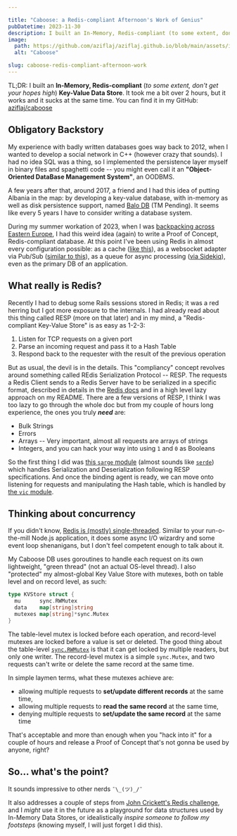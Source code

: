 ```yaml
---

title: "Caboose: a Redis-compliant Afternoon's Work of Genius"
pubDatetime: 2023-11-30
description: I built an In-Memory, Redis-compliant (to some extent, don't get your hopes high) Key-Value Data Store. It took me a bit over 2 hours, but it works and it sucks at the same time. You can find it in my GitHub.
image:
  path: https://github.com/aziflaj/aziflaj.github.io/blob/main/assets/images/20231130/caboose.jpg?raw=true
  alt: "Caboose"

slug: caboose-redis-compliant-afternoon-work
---
```


TL;DR: I built an **In-Memory, Redis-compliant** (_to some extent, don't get your hopes high_) **Key-Value Data Store**.
It took me a bit over 2 hours, but it works and it sucks at the same time.
You can find it in my GitHub: [aziflaj/caboose](https://github.com/aziflaj/caboose)

## Obligatory Backstory
My experience with badly written databases goes way back to 2012, when I wanted
to develop a social network in C++ (however crazy that sounds).
I had no idea SQL was a thing, so I implemented the persistence layer myself
in binary files and spaghetti code -- you might even call it an **"Object-Oriented
DataBase Management System"**, an OODBMS.

A few years after that, around 2017,  a friend and I had this idea of putting
Albania in the map: by developing a key-value database, with in-memory as well as
disk persistence support, named [Balo DB](https://github.com/balodb) (TM Pending).
It seems like every 5 years I have to consider writing a database system.

During my summer workation of 2023, when I was [backpacking across Eastern Europe](https://www.youtube.com/watch?v=OWxrV0-ObCY),
I had this weird idea (again) to write a Proof of Concept, Redis-compliant database.
At this point I've been using Redis in almost every configuration possible:
as a cache ([like this](https://aws.amazon.com/elasticache/redis/)),
as a websocket adapter via Pub/Sub ([similar to this](https://socket.io/docs/v4/redis-adapter/)),
as a queue for async processing ([via Sidekiq](https://github.com/sidekiq/sidekiq)),
even as the primary DB of an application.

## What really is Redis?

Recently I had to debug some Rails sessions stored in Redis; it was a red herring
but I got more exposure to the internals. I had already read about this thing called RESP
(more on that later) and in my mind, a "Redis-compliant Key-Value Store" is as easy as 1-2-3:

1. Listen for TCP requests on a given port
2. Parse an incoming request and pass it to a Hash Table
3. Respond back to the requester with the result of the previous operation

But as usual, the devil is in the details. This "compliancy" concept revolves around
something called REdis Serialization Protocol -- RESP. The requests a Redis Client sends
to a Redis Server have to be serialized in a specific format, described in details in
the [Redis docs](https://redis.io/docs/reference/protocol-spec/) and in a high level lazy approach on my README.
There are a few versions of RESP, I think I was too lazy to go through the whole doc but from my
couple of hours long experience, the ones you truly _**need**_ are:

- Bulk Strings
- Errors
- Arrays -- Very important, almost all requests are arrays of strings
- Integers, and you can hack your way into using `1` and `0` as Booleans

So the first thing I did was [this `sarge` module](https://github.com/aziflaj/caboose/tree/main/sarge) (almost sounds like [`serde`](https://serde.rs/))
which handles Serialization and Deserialization following RESP specifications. And once the
binding agent is ready, we can move onto listening for requests and manipulating the Hash table,
which is handled by [the `vic` module](https://github.com/aziflaj/caboose/tree/main/vic).

## Thinking about concurrency

If you didn't know, [Redis is (mostly) single-threaded](https://redis.io/docs/management/optimization/latency/#single-threaded-nature-of-redis).
Similar to your run-o-the-mill Node.js application, it does some async I/O wizardry and
some event loop shenanigans, but I don't feel competent enough to talk about it.

My Caboose DB uses goroutines to handle each request on its own lightweight, "green thread" (not an actual OS-level thread).
I also "protected" my almost-global Key Value Store with mutexes, both on table level and on record level, as such:

```go
type KVStore struct {
  mu      sync.RWMutex
  data    map[string]string
  mutexes map[string]*sync.Mutex
}
```

The table-level mutex is locked before each operation, and record-level mutexes are locked before a value is set or deleted.
The good thing about the table-level [`sync.RWMutex`](https://pkg.go.dev/sync#RWMutex) is that it can get locked by multiple readers,
but only one writer. The record-level mutex is a simple `sync.Mutex`, and two requests can't write or delete the same record at the same time.

In simple laymen terms, what these mutexes achieve are:

- allowing multiple requests to **set/update different records** at the same time,
- allowing multiple requests to **read the same record** at the same time,
- denying multiple requests to **set/update the same record** at the same time

That's acceptable and more than enough when you "hack into it" for a couple of hours and release a Proof of Concept that's not gonna be used by anyone, right?

## So... what's the point?

It sounds impressive to other nerds `¯\_(ツ)_/¯`

It also addresses a couple of steps from [John Crickett's Redis challenge](https://codingchallenges.fyi/challenges/challenge-redis),
and I _might_ use it in the future as a playground for data structures used by In-Memory Data Stores,
or idealistically _inspire someone to follow my footsteps_ (knowing myself, I will just forget I did this).
